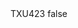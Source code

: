 <?xml version="1.0" encoding="UTF-8"?>
<CustomMetadata xmlns="http://soap.sforce.com/2006/04/metadata">
    <label>TXU423</label>
    <protected>false</protected>
</CustomMetadata>
